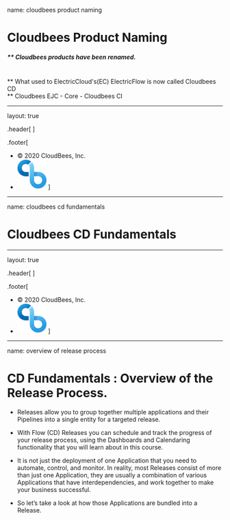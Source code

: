 
name: cloudbees product naming 
# Cloudbees Product Naming

##### ** Cloudbees products have been renamed.
<br>
  ** What used to ElectricCloud's(EC) ElectricFlow is now called Cloudbees CD
<br> 
  ** Cloudbees EJC - Core - Cloudbees CI

---
layout: true

.header[
]

.footer[
- © 2020 CloudBees, Inc.
- ![:scale 100%](../img/CloudBees-Submark-Full-Color.svg)
]
---
name: cloudbees cd fundamentals 
# Cloudbees CD Fundamentals

---
layout: true

.header[
]

.footer[
- © 2020 CloudBees, Inc.
- ![:scale 100%](../img/CloudBees-Submark-Full-Color.svg)
]
---
name: overview of release process
# CD Fundamentals : Overview of the Release Process.

- Releases allow you to group together multiple applications and their Pipelines into a single entity for a targeted release.

- With Flow (CD)  Releases you can schedule and track the progress of your release process, using the Dashboards and Calendaring functionality that you will learn about in this course.

- It is not just the deployment of one Application that you need to automate, control, and monitor. In reality, most Releases consist of more than just one Application, they are usually a combination of
various Applications that have interdependencies, and work together to make your business successful.

- So let’s take a look at how those Applications are bundled into a Release.



